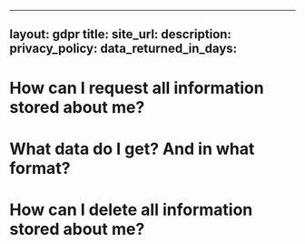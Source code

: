 
---
layout: gdpr
title: 
site_url:
description: 
privacy_policy: 
data_returned_in_days:
---

# How can I request all information stored about me?

# What data do I get? And in what format?

# How can I delete all information stored about me?

